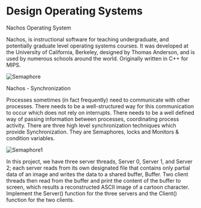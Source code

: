 # Design Operating Systems

Nachos Operating System

Nachos, is instructional software for teaching undergraduate, and potentially graduate level operating systems courses. It was developed at the University of California, Berkeley, designed by Thomas Anderson, and is used by numerous schools around the world. Originally written in C++ for MIPS.

![Semaphore](https://user-images.githubusercontent.com/28322834/123498536-87b30d00-d5fe-11eb-9c9c-9e5b0ea1c921.png)


Nachos - Synchronization

Processes sometimes (in fact frequently) need to communicate with other processes. There needs to be a well-structured way for this communication to occur which does not rely on interrupts. There needs to be a well defined way of passing information between processes, coordinating process activity. There are three high level synchronization techniques which provide Synchronization. They are Semaphores, locks and Monitors & condition variables.

![Semaphore1](https://user-images.githubusercontent.com/28322834/123498531-8386ef80-d5fe-11eb-8698-099ef10332d5.jpeg)


In this project, we have three server threads, Server 0, Server 1, and Server 2; each server reads from its own designated file that contains only partial data of an image and writes the data to a shared buffer, Buffer. Two client threads then read from the buffer and print the content of the buffer to screen, which results a reconstructed ASCII image of a cartoon character. Implement the Server() function for the three servers and the Client() function for the two clients.
